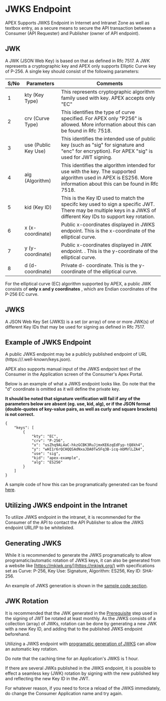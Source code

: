 # JWKS Endpoint

APEX Supports JWKS Endpoint in Internet and Intranet Zone as well as textbox entry, as a secure means to secure the API transaction between a Consumer (API Requester) and Publisher (owner of API endpoint).

## JWK

A JWK (JSON Web Key) is based on that as defined in Rfc 7517. A JWK represents a cryptographic key and APEX only supports Elliptic Curve key of P-256. A single key should consist of the following parameters:

| S/No | Parameters           | Comments                                                                                                                                                          |
| ---- | -------------------- | ----------------------------------------------------------------------------------------------------------------------------------------------------------------- |
| 1    | kty (Key Type)       | This represents cryptographic algorithm family used with key. APEX accepts only "EC"                                                                              |
| 2    | crv (Curve Type)     | This identifies the type of curve specified. For APEX only "P256" is allowed. More information about this can be found in Rfc 7518.                               |
| 3    | use (Public Key Use) | This identifies the intended use of public key (such as "sig" for signature and "enc" for encryption). For APEX "sig" is used for JWT signing.                    |
| 4    | alg (Algorithm)      | This identifies the algorithm intended for use with the key. The supported algorithm used in APEX is ES256. More information about this can be found in Rfc 7518. |
| 5    | kid (Key ID)         | This is the Key ID used to match the specifc key used to sign a specific JWT. There may be multiple keys in a JWKS of different Key IDs to support key rotation.  |
| 6    | x (x-coordinate)     | Public x-coordinates displayed in JWKS endpoint. This is the x-coordinate of the elliptical curve.                                                                |
| 7    | y (y-coordinate)     | Public x-coordinates displayed in JWK endpoint. . This is the y-coordinate of the elliptical curve.                                                               |
| 8    | d (d-coordinate)     | Private d- coordinate. This is the y-coordinate of the elliptical curve.                                                                                          |

For the elliptical curve (EC) algorithm supported by APEX, a public JWK consists of **only x and y coordinates** , which are Endian coordinates of the P-256 EC curve.

## JWKS

A JSON Web Key Set (JWKS) is a set (or array) of one or more JWK(s) of different Key IDs that may be used for signing as defined in Rfc 7517.

## Example of JWKS Endpoint

A public JWKS endpoint may be a publicly published endpoint of URL (https://<domain>/.well-known/keys.json).

APEX also supports manual input of the JWKS endpoint text of the Consumer in the Application screen of the Consumer's Apex Portal.

Below is an example of what a JWKS endpoint looks like. Do note that the "d" coordinate is omitted as it will define the private key.

**It should be noted that signature verification will fail if any of the parameters below are absent (eg. use, kid, alg), or if the JSON format (double-quotes of key-value pairs, as well as curly and square brackets) is not correct.**

```
{
    "keys": [
        {
            "kty": "EC",
            "crv": "P-256",
            "x": "usZhq9AL4aC-hkzGCBK3RuJjmxKE6zqEdFyp-tQ8kh4",
            "y": "wHI1r6rQCHQQSAdNxaJDA0Tw5Fq3B-icq-mbMVlLZA4",
            "use": "sig",
            "kid": "apex-example",
            "alg": "ES256"
        }
    ]
}
```

A sample code of how this can be programatically generated can be found [here](docs/sample-codes/jwks-endpoint.md).

## Utilizing JWKS endpoint in the Intranet

To utilize JWKS endpoint in the intranet, it is recommended for the Consumer of the API to contact the API Publisher to allow the JWKS endpoint URL/IP to be whitelisted.

## Generating JWKS

While it is recommended to generate the JWKS programatically to allow programatic/automatic rotation of JWKS keys, it can also be generated from a website like [https://mkjwk.org/](https://mkjwk.org/) with specifications set as Curve: P-256, Key Use: Signature, Algorithm: ES256, Key ID: SHA-256.

An example of JWKS generation is shown in the [sample code section](docs/sample-codes/jwks-endpoint).

## JWK Rotation

It is recommended that the JWK generated in the [Prerequisite](#prerequisites-jwks-endpoint) step used in the signing of JWT be rotated at least monthly. As the JWKS consists of a collection (array) of JWKs, rotation can be done by generating a new JWK with a new Key ID, and adding that to the published JWKS endpoint beforehand.

Utilizing a JWKS endpoint with [programatic generation of JWKS](docs/sample-codes/jwks-endpoint) can allow an automatic key rotation.

Do note that the caching time for an Application's JWKS is 1 hour.

If there are several JWKs published in the JWKS endpoint, it is possible to effect a seamless key (JWK) rotation by signing with the new published key and reflecting the new Key ID in the JWT.

For whatever reason, if you need to force a reload of the JWKS immediately, do change the Consumer Application name and try again.

